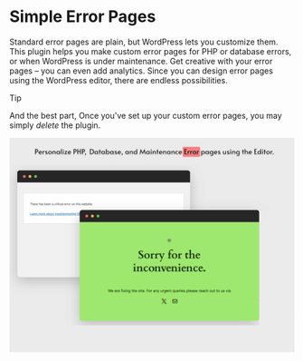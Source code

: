 # Simple Error Pages

Standard error pages are plain, but WordPress lets you customize them. This plugin helps you make custom error pages for PHP or database errors, or when WordPress is under maintenance. Get creative with your error pages – you can even add analytics. Since you can design error pages using the WordPress editor, there are endless possibilities.

> [!TIP]
> And the best part, Once you've set up your custom error pages, you may simply _delete_ the plugin.

![Screenshot of error pages comparing with default](/.wordpress-org/screenshot-1.png)

